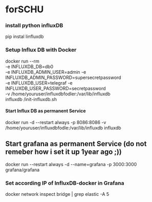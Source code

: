# forSCHU

### install python influxDB
 pip instal linfluxdb



### Setup Influx DB with Docker
docker run --rm \
      -e INFLUXDB_DB=db0 \
      -e INFLUXDB_ADMIN_USER=admin -e INFLUXDB_ADMIN_PASSWORD=supersecretpassword \
      -e INFLUXDB_USER=telegraf -e INFLUXDB_USER_PASSWORD=secretpassword \
      -v /home/youruser/influxdbfodler:/var/lib/influxdb \
      influxdb /init-influxdb.sh

#### Start Influx DB as permanent Service
docker run -d --restart always -p 8086:8086 -v /home/youruser/influxdbfodle:/var/lib/influxdb influxdb




## Start grafana as permanent Service (do not remeber how i set it up 1year ago ;))
docker run --restart always -d --name=grafana -p 3000:3000 grafana/grafana

### Set according IP of InfluxDB-docker in Grafana
  docker network inspect bridge | grep elastic -A 5
